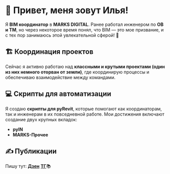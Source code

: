 # 👋 Привет, меня зовут Илья!

Я **BIM координатор** в **MARKS DIGITAL**. Ранее работал инженером по **ОВ и ТМ**, но через некоторое время понял, что BIM — это мое призвание, и с тех пор занимаюсь этой увлекательной сферой! 🚀

## 🏗️ Координация проектов

Сейчас я активно работаю над **классными и крутыми проектами (один из них немного оторван от земли)**, где координирую процессы и обеспечиваю взаимодействие между командами.

## 💻 Скрипты для автоматизации

Я создаю **скрипты для pyRevit**, которые помогают как координаторам, так и инженерам в их повседневной работе. Мои достижения включают создание двух крупных вкладок: 
- **pyIN** 
- **MARKS-Прочее** 

## ✍️ Публикации

Пишу тут: **[Дзен](https://dzen.ru/bim_in)** **[ТГ](https://t.me/BIM_coordinator_IN)**📚

